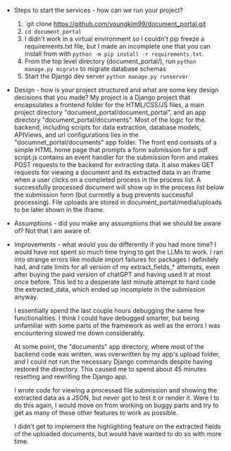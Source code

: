 - Steps to start the services - how can we run your project?
  1) `git clone https://github.com/youngkim99/document_portal.git
  2)  `cd document_portal`
  3) I didn't work in a virtual environment so I couldn't pip freeze a requirements.txt file, but I made an incomplete one that you can install from with 
  `python -m pip install -r requirements.txt`.
  4) From the top level directory (document_portal/), run `python manage.py migrate` to migrate database schemas
  5) Start the Django dev server `python manage.py runserver`
  
- Design - how is your project structured and what are some key design decisions that you made?
    My project is a Django project that encapsulates a frontend folder for the HTML/CSS/JS files, a main project directory "document_portal/document_portal", and an app directory "document_portal/documents". Most of the logic for the backend, including scripts for data extraction, database models, APIViews, and url configurations lies in the "documnet_portal/documents" app folder. The front end consists of a simple HTML home page that prompts a form submission for a pdf. script.js contains an event handler for the submission form and makes POST requests to the backend for extracting data. It also makes GET requests for viewing a document and its extracted data in an iframe when a user clicks on a completed process in the process list. A successfully processed document will show up in the process list below the submission form (but currently a bug prevents successful processing). File uploads are stored in document_portal/media/uploads to be later shown in the iframe.

- Assumptions - did you make any assumptions that we should be aware of?
    Not that I am aware of.

- Improvements - what would you do differently if you had more time?
  I would have not spent so much time trying to get the LLMs to work. I ran into strange errors like module import failures for packages I definitely had, and rate limits for all version of my extract_fields_* attempts, even after buying the paid version of chatGPT and having used it at most once before. This led to a desperate last minute attempt to hard code the extracted_data, which ended up incomplete in the submission anyway. 

  I essentially spend the last couple hours debugging the same few functionalities. I think I could have debugged smarter, but being unfamiliar with some parts of the framework as well as the errors I was encountering slowed me down considerably. 

  At some point, the "documents" app directory, where most of the backend code was written, was overwritten by my app's upload folder, and I could not run the necessary Django commands despite having restored the directory. This caused me to spend about 45 minutes resetting and rewriting the Django app.

  I wrote code for viewing a processed file submission and showing the extracted data as a JSON, but never got to test it or render it. Were I to do this again, I would move on from working on buggy parts and try to get as many of these other features to work as possible.

  I didn't get to implement the highlighting feature on the extracted fields of the uploaded documents, but would have wanted to do so with more time.

  